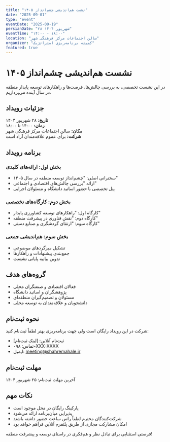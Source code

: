 ```yaml
---
title: "نشست هم‌اندیشی چشم‌انداز ۱۴۰۵"
date: "2025-09-01"
type: "event"
eventDate: "2025-09-19"
persianDate: "۲۸ شهریور ۱۴۰۴"
eventTime: "۱۴:۰۰ - ۱۸:۰۰"
location: "سالن اجتماعات مرکز فرهنگی شهر"
organizer: "کمیته برنامه‌ریزی استراتژیک"
featured: true
---
```

# نشست هم‌اندیشی چشم‌انداز ۱۴۰۵

در این نشست تخصصی، به بررسی چالش‌ها، فرصت‌ها و راهکارهای توسعه پایدار منطقه در سال آینده می‌پردازیم.

## جزئیات رویداد

**تاریخ:** ۲۸ شهریور ۱۴۰۴  
**زمان:** ۱۴:۰۰ تا ۱۸:۰۰  
**مکان:** سالن اجتماعات مرکز فرهنگی شهر  
**شرکت:** برای عموم علاقه‌مندان آزاد است  

## برنامه رویداد

### بخش اول: ارائه‌های کلیدی
- سخنرانی اصلی: "چشم‌انداز توسعه منطقه در سال ۱۴۰۵"
- ارائه "بررسی چالش‌های اقتصادی و اجتماعی"
- پنل تخصصی با حضور اساتید دانشگاه و مسئولان اجرایی

### بخش دوم: کارگاه‌های تخصصی
- کارگاه اول: "راهکارهای توسعه کشاورزی پایدار"
- کارگاه دوم: "نقش فناوری در پیشرفت منطقه"
- کارگاه سوم: "ارتقای گردشگری و صنایع دستی"

### بخش سوم: هم‌اندیشی جمعی
- تشکیل میزگردهای موضوعی
- جمع‌بندی پیشنهادات و راهکارها
- تدوین بیانیه پایانی نشست

## گروه‌های هدف

- فعالان اقتصادی و صنعتگران محلی
- پژوهشگران و اساتید دانشگاه
- مسئولان و تصمیم‌گیران منطقه‌ای
- دانشجویان و علاقه‌مندان به توسعه محلی

## نحوه ثبت‌نام

شرکت در این رویداد رایگان است ولی جهت برنامه‌ریزی بهتر لطفاً ثبت‌نام کنید:

- ثبت‌نام آنلاین: [لینک ثبت‌نام]
- تماس: ۰۹۸-XXX-XXXX
- ایمیل: meeting@shahremahale.ir

## مهلت ثبت‌نام

آخرین مهلت ثبت‌نام: ۲۵ شهریور ۱۴۰۴

## نکات مهم

- پارکینگ رایگان در محل موجود است
- پذیرایی میان‌برنامه ارائه می‌شود
- شرکت‌کنندگان محترم لطفاً راس ساعت حضور داشته باشند
- امکان مشارکت مجازی از طریق پلتفرم آنلاین فراهم خواهد بود

فرصتی استثنایی برای تبادل نظر و هم‌فکری در راستای توسعه و پیشرفت منطقه!
